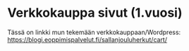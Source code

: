# Verkkokauppa sivut (1.vuosi)
Tässä on linkki mun tekemään verkkokauppaan/Wordpress: https://blogi.eoppimispalvelut.fi/sallanjouluherkut/cart/
